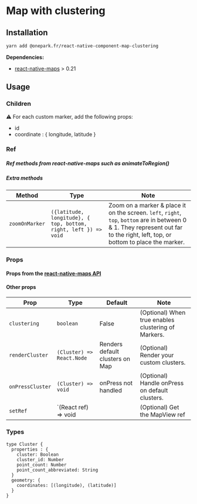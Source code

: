 # Map with clustering

## Installation

```bash
yarn add @onepark.fr/react-native-component-map-clustering
```

**Dependencies:**

* [react-native-maps](https://github.com/react-community/react-native-maps) > 0.21

## Usage

### Children

⚠ For each custom marker, add the following props:

* id
* coordinate : { longitude, latitude }

### Ref

##### Ref methods from react-native-maps such as animateToRegion()

##### Extra methods

| Method           | Type                                                               |  Note                                     |
| ---------------- | ------------------------------------------------------------------ | ----------------------------------------- |
| `zoomOnMarker`   | `({latitude, longitude}, { top, bottom, right, left }) => void`    | Zoom on a marker & place it on the screen. `left`, `right`, `top`, `bottom` are in between 0 & 1. They represent out far to the right, left, top, or bottom to place the marker.  |


### Props

#### Props from the [react-native-maps API](https://github.com/react-community/react-native-maps/blob/master/docs/mapview.md)

#### Other props

| Prop             | Type                      | Default                         | Note                                                |
| ---------------- | ------------------------- | ------------------------------- | --------------------------------------------------- |
| `clustering`     | `boolean`                 | False                           | (Optional) When true enables clustering of Markers. |
| `renderCluster`  | `(Cluster) => React.Node` | Renders default clusters on Map | (Optional) Render your custom clusters.             |
| `onPressCluster` | `(Cluster) => void`       | onPress not handled             | (Optional) Handle onPress on default clusters.      |
| `setRef`         | `(React ref) => void      |                                 | (Optional) Get the MapView ref                      |

### Types

```
type Cluster {
  properties : {
    cluster: Boolean
    cluster_id: Number
    point_count: Number
    point_count_abbreviated: String
  }
  geometry: {
    coordinates: [(longitude), (latitude)]
  }
}
```
